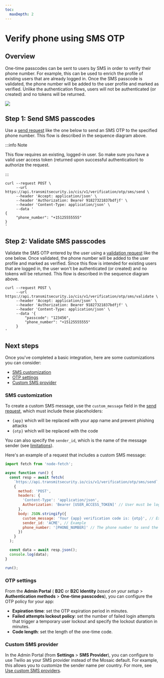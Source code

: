 ```yaml
---
toc:
  maxDepth: 2
---
```


# Verify phone using SMS OTP

## Overview

One-time passcodes can be sent to users by SMS in order to verify their phone number.  For example, this can be used to enrich the profile of existing users that are already logged in. Once the SMS passcode is validated, the phone number will be added to the user profile and marked as verified. Unlike the authentication flows, users will not be authenticated (or created) and no tokens will be returned.

![](../../images/UserID/verify_sms_otp_flow.jpg)

## Step 1: Send SMS passcodes

Use a [send request](/openapi/user/verification/#operation/sendVerificationSmsOtp) like the one below to send an SMS OTP to the specified phone number. This flow is described in the sequence diagram above.

:::info Note

This flow requires an existing, logged-in user. So make sure you have a valid user access token (returned upon successful authentication) to authorize the request.

:::

```shell
curl --request POST \
     --url https://api.transmitsecurity.io/cis/v1/verification/otp/sms/send \
     --header 'Accept: application/json' \
     --header 'Authorization: Bearer 91827321837bdfjf' \
     --header 'Content-Type: application/json' \
     --data '
{
     "phone_number": "+15125555555"
}
'
```
## Step 2: Validate SMS passcodes

Validate the SMS OTP entered by the user using a [validation request](/openapi/user/verification/#operation/verifySmsOtp) like the one below. Once validated, the phone number will be added to the user profile and marked as verified. Since this flow is intended for existing users that are logged in, the user won't be authenticated (or created) and no tokens will be returned. This flow is described in the sequence diagram above.

```shell
curl --request POST \
     --url https://api.transmitsecurity.io/cis/v1/verification/otp/sms/validate \
     --header 'Accept: application/json' \
     --header 'Authorization: Bearer 91827321837bdfjf' \
     --header 'Content-Type: application/json' \
     --data '{
         "passcode": "123456",
         "phone_number": "+15125555555"
     }
'
```
## Next steps

Once you've completed a basic integration, here are some customizations you can consider:

- [SMS customization](#sms-customization)
- [OTP settings](#otp-settings)
- [Custom SMS provider](#custom-sms-provider)

### SMS customization

To create a custom SMS message, use the `custom_message` field in the [send request](/openapi/user/verification/#operation/sendVerificationSmsOtp), which must include these placeholders:
- `{app}` which will be replaced with your app name and prevent phishing attacks
- `{otp}` which will be replaced with the code

You can also specify the `sender_id`, which is the name of the message sender (see [limitations](/openapi/user/verification/#operation/sendVerificationSmsOtp)).

Here's an example of a request that includes a custom SMS message:

```js
import fetch from 'node-fetch';

async function run() {
  const resp = await fetch(
    `https://api.transmitsecurity.io/cis/v1/verification/otp/sms/send`,
    {
      method: 'POST',
      headers: {
        'Content-Type': 'application/json',
        Authorization: 'Bearer [USER_ACCESS_TOKEN]' // User must be logged in
      },
      body: JSON.stringify({
        custom_message: 'Your {app} verification code is: {otp}', // Example
        sender_id: 'ACME', // Example
        phone_number: '[PHONE_NUMBER]' // The phone number to send the code to
      })
    }
  );

  const data = await resp.json();
  console.log(data);
}

run();

```

### OTP settings

From the **Admin Portal** ( **B2C** or **B2C Identity** _based on your setup_ > **Authentication methods** > **One-time passcodes**), you can configure the OTP policy for your app:

- **Expiration time**: set the OTP expiration period in minutes.
- **Failed attempts lockout policy**: set the number of failed login attempts that trigger a temporary user lockout and specify the lockout duration in minutes.
- **Code length**: set the length of the one-time code.


### Custom SMS provider

In the Admin Portal (from **Settings** > **SMS Provider**), you can configure to use Twilio as your SMS provider instead of the Mosaic default. For example, this allows you to customize the sender name per country. For more, see [Use custom SMS providers](/guides/user/use_custom_sms_provider.md).